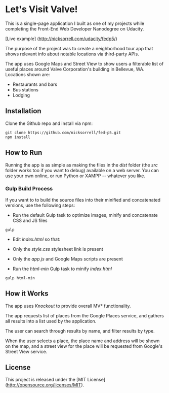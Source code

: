# Let's Visit Valve!
This is a single-page application I built as one of my projects while completing the Front-End Web Developer Nanodegree on Udacity.

[Live example] (http://nicksorrell.com/udacity/fedp5/)

The purpose of the project was to create a neighborhood tour app that shows relevant info about notable locations via third-party APIs.

The app uses Google Maps and Street View to show users a filterable list of useful places around Valve Corporation's building in Bellevue, WA. Locations shown are:

- Restaurants and bars
- Bus stations
- Lodging

## Installation
Clone the Github repo and install via npm:

````
git clone https://github.com/nicksorrell/fed-p5.git
npm install
````

## How to Run
Running the app is as simple as making the files in the _dist_ folder (the _src_ folder works too if you want to debug) available on a web server. You can use your own online, or run Python or XAMPP -- whatever you like.

### Gulp Build Process
If you want to to build the source files into their minified and concatenated versions, use the following steps:

- Run the default Gulp task to optimize images, minify and concatenate CSS and JS files

````
gulp
````

- Edit _index.html_ so that:
 - Only the _style.css_ stylesheet link is present
 - Only the _app.js_ and Google Maps scripts are present

- Run the _html-min_ Gulp task to minify _index.html_

````
gulp html-min
````

## How it Works
The app uses _Knockout_ to provide overall MV* functionality.

The app requests list of places from the Google Places service, and gathers all results into a list used by the application.

The user can search through results by name, and filter results by type.

When the user selects a place, the place name and address will be shown on the map, and a street view for the place will be requested from Google's Street View service.

## License
This project is released under the [MIT License] (http://opensource.org/licenses/MIT).
